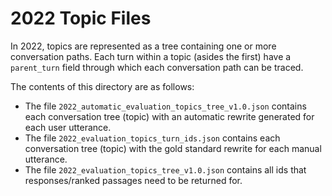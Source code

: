 # 2022 Topic Files

In 2022, topics are represented as a tree containing one or more conversation paths. 
Each turn within a topic (asides the first) have a `parent_turn` field through which each conversation path can be traced.

The contents of this directory are as follows:

- The file `2022_automatic_evaluation_topics_tree_v1.0.json` contains each conversation tree (topic) with an automatic rewrite generated for each user utterance.
- The file `2022_evaluation_topics_turn_ids.json` contains each conversation tree (topic) with the gold standard rewrite for each manual utterance.
- The file `2022_evaluation_topics_tree_v1.0.json` contains all ids that responses/ranked passages need to be returned for.